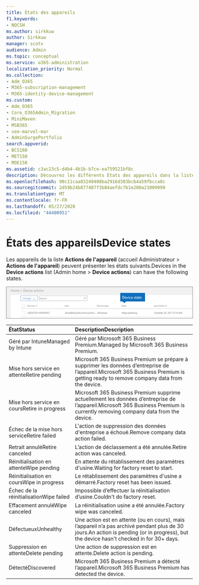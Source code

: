 ```yaml
---
title: États des appareils
f1.keywords:
- NOCSH
ms.author: sirkkuw
author: Sirkkuw
manager: scotv
audience: Admin
ms.topic: conceptual
ms.service: o365-administration
localization_priority: Normal
ms.collection:
- Adm_O365
- M365-subscription-management
- M365-identity-device-management
ms.custom:
- Adm_O365
- Core_O365Admin_Migration
- MiniMaven
- MSB365
- seo-marvel-mar
- AdminSurgePortfolio
search.appverid:
- BCS160
- MET150
- MOE150
ms.assetid: c3ac23c5-d4b4-4b1b-b7ce-ea759521bf8c
description: Découvrez les différents États des appareils dans la liste actions de l’appareil dans la rubrique Accueil de l’administrateur dans Microsoft 365 pour les entreprises.
ms.openlocfilehash: 90c11caa03249408ba2916d303bcb4a59fbcca8c
ms.sourcegitcommit: 2d59b24b877487f3b84aefdc7b1e200a21009999
ms.translationtype: MT
ms.contentlocale: fr-FR
ms.lasthandoff: 05/27/2020
ms.locfileid: "44400951"
---
```

# <a name="device-states"></a><span data-ttu-id="7892d-103">États des appareils</span><span class="sxs-lookup"><span data-stu-id="7892d-103">Device states</span></span>

<span data-ttu-id="7892d-104">Les appareils de la liste **Actions de l'appareil** (accueil Administrateur \> **Actions de l'appareil**) peuvent présenter les états suivants.</span><span class="sxs-lookup"><span data-stu-id="7892d-104">Devices in the **Device actions** list (Admin home \> **Device actions**) can have the following states.</span></span>
  
![In the Device actions list, you can see the Devices states.](../media/a621c47e-45d9-4e1a-beb9-c03254d40c1d.png)
  
|<span data-ttu-id="7892d-106">**État**</span><span class="sxs-lookup"><span data-stu-id="7892d-106">**Status**</span></span>|<span data-ttu-id="7892d-107">**Description**</span><span class="sxs-lookup"><span data-stu-id="7892d-107">**Description**</span></span>|
|:-----|:-----|
|<span data-ttu-id="7892d-108">Géré par Intune</span><span class="sxs-lookup"><span data-stu-id="7892d-108">Managed by Intune</span></span>  <br/> |<span data-ttu-id="7892d-109">Géré par Microsoft 365 Business Premium.</span><span class="sxs-lookup"><span data-stu-id="7892d-109">Managed by Microsoft 365 Business Premium.</span></span>  <br/> |
|<span data-ttu-id="7892d-110">Mise hors service en attente</span><span class="sxs-lookup"><span data-stu-id="7892d-110">Retire pending</span></span>  <br/> |<span data-ttu-id="7892d-111">Microsoft 365 Business Premium se prépare à supprimer les données d’entreprise de l’appareil.</span><span class="sxs-lookup"><span data-stu-id="7892d-111">Microsoft 365 Business Premium is getting ready to remove company data from the device.</span></span>  <br/> |
|<span data-ttu-id="7892d-112">Mise hors service en cours</span><span class="sxs-lookup"><span data-stu-id="7892d-112">Retire in progress</span></span>  <br/> |<span data-ttu-id="7892d-113">Microsoft 365 Business Premium supprime actuellement les données d’entreprise de l’appareil.</span><span class="sxs-lookup"><span data-stu-id="7892d-113">Microsoft 365 Business Premium is currently removing company data from the device.</span></span>  <br/> |
|<span data-ttu-id="7892d-114">Échec de la mise hors service</span><span class="sxs-lookup"><span data-stu-id="7892d-114">Retire failed</span></span>  <br/> | <span data-ttu-id="7892d-115">L'action de suppression des données d'entreprise a échoué.</span><span class="sxs-lookup"><span data-stu-id="7892d-115">Remove company data action failed.</span></span>  <br/> |
|<span data-ttu-id="7892d-116">Retrait annulé</span><span class="sxs-lookup"><span data-stu-id="7892d-116">Retire canceled</span></span>  <br/> |<span data-ttu-id="7892d-117">L’action de déclassement a été annulée.</span><span class="sxs-lookup"><span data-stu-id="7892d-117">Retire action was canceled.</span></span>  <br/> |
|<span data-ttu-id="7892d-118">Réinitialisation en attente</span><span class="sxs-lookup"><span data-stu-id="7892d-118">Wipe pending</span></span>  <br/> |<span data-ttu-id="7892d-119">En attente du rétablissement des paramètres d'usine.</span><span class="sxs-lookup"><span data-stu-id="7892d-119">Waiting for factory reset to start.</span></span>  <br/> |
|<span data-ttu-id="7892d-120">Réinitialisation en cours</span><span class="sxs-lookup"><span data-stu-id="7892d-120">Wipe in progress</span></span>  <br/> |<span data-ttu-id="7892d-121">Le rétablissement des paramètres d'usine a démarré.</span><span class="sxs-lookup"><span data-stu-id="7892d-121">Factory reset has been issued.</span></span>  <br/> |
|<span data-ttu-id="7892d-122">Échec de la réinitialisation</span><span class="sxs-lookup"><span data-stu-id="7892d-122">Wipe failed</span></span>  <br/> |<span data-ttu-id="7892d-123">Impossible d’effectuer la réinitialisation d’usine.</span><span class="sxs-lookup"><span data-stu-id="7892d-123">Couldn't do factory reset.</span></span>  <br/> |
|<span data-ttu-id="7892d-124">Effacement annulé</span><span class="sxs-lookup"><span data-stu-id="7892d-124">Wipe canceled</span></span>  <br/> |<span data-ttu-id="7892d-125">La réinitialisation usine a été annulée.</span><span class="sxs-lookup"><span data-stu-id="7892d-125">Factory wipe was canceled.</span></span>  <br/> |
|<span data-ttu-id="7892d-126">Défectueux</span><span class="sxs-lookup"><span data-stu-id="7892d-126">Unhealthy</span></span>  <br/> |<span data-ttu-id="7892d-127">Une action est en attente (ou en cours), mais l’appareil n’a pas archivé pendant plus de 30 jours.</span><span class="sxs-lookup"><span data-stu-id="7892d-127">An action is pending (or in progress), but the device hasn't checked in for 30+ days.</span></span>  <br/> |
|<span data-ttu-id="7892d-128">Suppression en attente</span><span class="sxs-lookup"><span data-stu-id="7892d-128">Delete pending</span></span>  <br/> |<span data-ttu-id="7892d-129">Une action de suppression est en attente.</span><span class="sxs-lookup"><span data-stu-id="7892d-129">Delete action is pending.</span></span>  <br/> |
|<span data-ttu-id="7892d-130">Détecté</span><span class="sxs-lookup"><span data-stu-id="7892d-130">Discovered</span></span>  <br/> |<span data-ttu-id="7892d-131">Microsoft 365 Business Premium a détecté l’appareil.</span><span class="sxs-lookup"><span data-stu-id="7892d-131">Microsoft 365 Business Premium has detected the device.</span></span>  <br/> |
   
